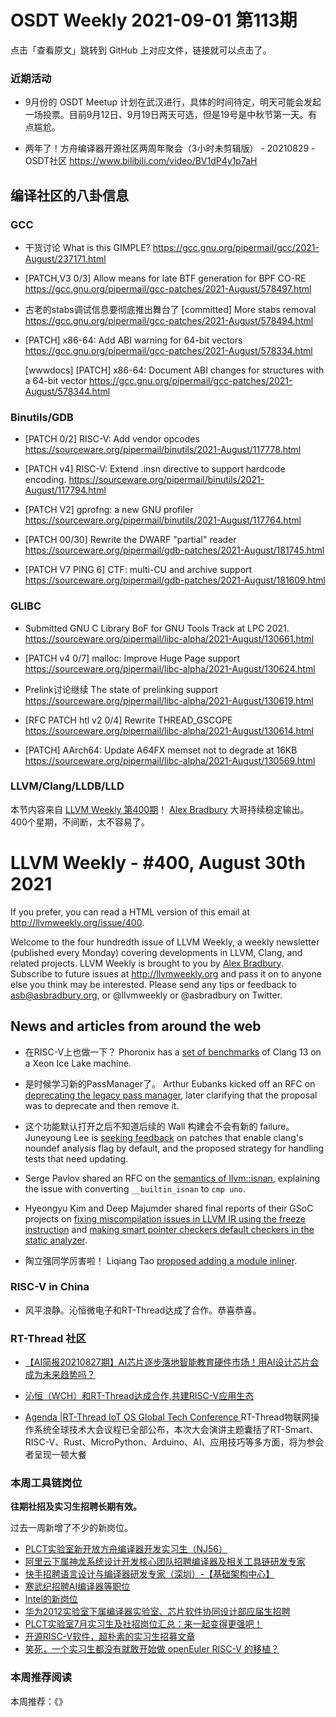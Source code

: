 # OSDT Weekly 2021-09-01 第113期

点击「查看原文」跳转到 GitHub 上对应文件，链接就可以点击了。

### 近期活动

- 9月份的 OSDT Meetup 计划在武汉进行，具体的时间待定，明天可能会发起一场投票。目前9月12日、9月19日两天可选，但是19号是中秋节第一天。有点尴尬。

- 两年了！方舟编译器开源社区两周年聚会（3小时未剪辑版） - 20210829 - OSDT社区
  https://www.bilibili.com/video/BV1dP4y1p7aH

## 编译社区的八卦信息

### GCC

- 干货讨论 What is this GIMPLE?
  https://gcc.gnu.org/pipermail/gcc/2021-August/237171.html

- [PATCH,V3 0/3] Allow means for late BTF generation for BPF CO-RE
  https://gcc.gnu.org/pipermail/gcc-patches/2021-August/578497.html

- 古老的stabs调试信息要彻底推出舞台了
  [committed] More stabs removal
  https://gcc.gnu.org/pipermail/gcc-patches/2021-August/578494.html

- [PATCH] x86-64: Add ABI warning for 64-bit vectors
  https://gcc.gnu.org/pipermail/gcc-patches/2021-August/578334.html

  [wwwdocs] [PATCH] x86-64: Document ABI changes for structures with a 64-bit vector
  https://gcc.gnu.org/pipermail/gcc-patches/2021-August/578344.html

### Binutils/GDB

- [PATCH 0/2] RISC-V: Add vendor opcodes
  https://sourceware.org/pipermail/binutils/2021-August/117778.html

- [PATCH v4] RISC-V: Extend .insn directive to support hardcode encoding.
  https://sourceware.org/pipermail/binutils/2021-August/117794.html

- [PATCH V2] gprofng: a new GNU profiler
  https://sourceware.org/pipermail/binutils/2021-August/117764.html

- [PATCH 00/30] Rewrite the DWARF "partial" reader
  https://sourceware.org/pipermail/gdb-patches/2021-August/181745.html

- [PATCH V7 PING 6] CTF: multi-CU and archive support
  https://sourceware.org/pipermail/gdb-patches/2021-August/181609.html

### GLIBC

- Submitted GNU C Library BoF for GNU Tools Track at LPC 2021.
  https://sourceware.org/pipermail/libc-alpha/2021-August/130661.html

- [PATCH v4 0/7] malloc: Improve Huge Page support
  https://sourceware.org/pipermail/libc-alpha/2021-August/130624.html

- Prelink讨论继续 The state of prelinking support
  https://sourceware.org/pipermail/libc-alpha/2021-August/130619.html

- [RFC PATCH htl v2 0/4] Rewrite THREAD_GSCOPE
  https://sourceware.org/pipermail/libc-alpha/2021-August/130614.html

- [PATCH] AArch64: Update A64FX memset not to degrade at 16KB
  https://sourceware.org/pipermail/libc-alpha/2021-August/130569.html

### LLVM/Clang/LLDB/LLD

本节内容来自 [LLVM Weekly 第400期](http://llvmweekly.org/issue/400)！
[Alex Bradbury](https://www.linkedin.com/in/alex-bradbury/) 大哥持续稳定输出。
400个星期，不间断，太不容易了。



LLVM Weekly - #400, August 30th 2021
====================================

If you prefer, you can read a HTML version of this email at
<http://llvmweekly.org/issue/400>.

Welcome to the four hundredth issue of LLVM Weekly, a weekly newsletter
(published every Monday) covering developments in LLVM, Clang, and related
projects. LLVM Weekly is brought to you by [Alex
Bradbury](https://www.linkedin.com/in/alex-bradbury/). Subscribe to future
issues at <http://llvmweekly.org> and pass it on to anyone else you think may
be interested. Please send any tips or feedback to <asb@asbradbury.org>, or
@llvmweekly or @asbradbury on Twitter.


## News and articles from around the web

* 在RISC-V上也做一下？ Phoronix has a [set of benchmarks](https://www.phoronix.com/scan.php?page=article&item=intel-icelake-clang13) of Clang 13 on a Xeon Ice Lake machine.

* 是时候学习新的PassManager了。 Arthur Eubanks kicked off an RFC on [deprecating the legacy pass manager](https://lists.llvm.org/pipermail/llvm-dev/2021-August/152305.html), later clarifying that the proposal was to deprecate and then remove it.

* 这个功能默认打开之后不知道后续的 Wall 构建会不会有新的 failure。 Juneyoung Lee is [seeking feedback](https://lists.llvm.org/pipermail/llvm-dev/2021-August/152253.html) on patches that enable clang's noundef analysis flag by default, and the proposed strategy for handling tests that need updating.

* Serge Pavlov shared an RFC on the [semantics of llvm::isnan](https://lists.llvm.org/pipermail/llvm-dev/2021-August/152257.html), explaining the issue with converting `__builtin_isnan` to `cmp uno`.

* Hyeongyu Kim and Deep Majumder shared final reports of their GSoC projects
  on [fixing miscompilation issues in LLVM IR using the freeze
  instruction](https://lists.llvm.org/pipermail/llvm-dev/2021-August/152286.html)
  and [making smart pointer checkers default checkers in the static
  analyzer](https://lists.llvm.org/pipermail/llvm-dev/2021-August/152275.html).

* 陶立强同学厉害啦！ Liqiang Tao [proposed adding a module inliner](https://lists.llvm.org/pipermail/llvm-dev/2021-August/152297.html).

### RISC-V in China

- 风平浪静。沁恒微电子和RT-Thread达成了合作。恭喜恭喜。

### RT-Thread 社区
- [【AI简报20210827期】AI芯片逐步落地智能教育硬件市场！用AI设计芯片会成为未来趋势吗？](https://mp.weixin.qq.com/s/cWqE3HOi4qKB7U211mNuyA)

- [沁恒（WCH）和RT-Thread达成合作,共建RISC-V应用生态](https://mp.weixin.qq.com/s/boLVkGxef7N-6BZjIOLyEA)

- [Agenda |RT-Thread IoT OS Global Tech Conference ](https://www.rt-thread.io/announcement.html) RT-Thread物联网操作系统全球技术大会议程已全部公布，本次大会演讲主题囊括了RT-Smart、RISC-V、Rust、MicroPython、Arduino、AI、应用技巧等多方面，将为参会者呈现一顿大餐

### 本周工具链岗位

**往期社招及实习生招聘长期有效。**

 过去一周新增了不少的新岗位。

- [PLCT实验室新开放方舟编译器开发实习生（NJ56）](https://mp.weixin.qq.com/s/lPp5RvjYhpDIGsp-luLzKQ)
- [阿里云下属神龙系统设计开发核心团队招聘编译器及相关工具链研发专家](https://mp.weixin.qq.com/s/h3ELBXBHfNjZCyCRixqnOQ)
- [快手招聘语言设计与编译器研发专家（深圳）-【基础架构中心】](https://mp.weixin.qq.com/s/QTWnlaBFtWQ3YThHJSIhbA)
- [寒武纪招聘AI编译器等职位](https://mp.weixin.qq.com/s/LWpDXEA2rJ1wx9mr8XoWxw)
- [Intel的新岗位](https://mp.weixin.qq.com/s/xs-deMCI4ob7WX0vIRZMZw)
- [华为2012实验室下属编译器实验室、芯片软件协同设计部应届生招聘](https://mp.weixin.qq.com/s/dMkGkbgNvW--D6fLthfoPA)
- [PLCT实验室7月实习生及社招岗位汇总：来一起变得更强吧！](https://mp.weixin.qq.com/s/lL5_L2oh-kNvP8wHMARSAg)
- [开源RISC-V软件，超朴素的实习生招募文章](https://mp.weixin.qq.com/s/ETtlYTHa_41SYrxpSuh_sw)
- [笑死，一个实习生都没有就敢开始做 openEuler RISC-V 的移植？](https://mp.weixin.qq.com/s/x_LUxu1dJTaN6VS7DU6xsg)

### 本周推荐阅读

本周推荐：《》

